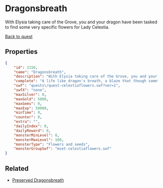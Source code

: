 # Dragonsbreath

With Elysia taking care of the Grove, you and your dragon have been tasked to find some very specific flowers for Lady Celestia.

[Back to quest](../quests.md)

## Properties

```json
{
    "id": 2150,
    "name": "Dragonsbreath",
    "description": "With Elysia taking care of the Grove, you and your dragon have been tasked to find some very specific flowers for Lady Celestia.",
    "complete": "A life like dragon's breath, a blaze that though sometimes brief, leaves its indelible mark on all it touches.",
    "swf": "quests\/quest-celestiaflowers.swf?ver=1",
    "swfX": "none",
    "maxSilver": 0,
    "maxGold": 5000,
    "maxGems": 0,
    "maxExp": 50000,
    "minTime": 0,
    "counter": 0,
    "extra": "",
    "dailyIndex": 0,
    "dailyReward": 0,
    "monsterMinLevel": 0,
    "monsterMaxLevel": 100,
    "monsterType": "Flowers and seeds",
    "monsterGroupSwf": "mset-celestiaflowers.swf"
}
```

## Related

- [Preserved Dragonsbreath](../items/21988-preserved-dragonsbreath.md)

